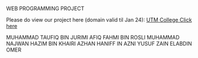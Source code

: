 WEB PROGRAMMING PROJECT

Please do view our project here (domain valid til Jan 24):
[UTM College Click here](https://utmfcstudent.com)

MUHAMMAD TAUFIQ BIN JURIMI
AFIQ FAHMI BIN ROSLI
MUHAMMAD NAJWAN HAZIM BIN KHAIRI
AZHAN HANIFF IN AZNI
YUSUF ZAIN ELABDIN OMER
